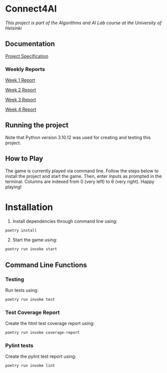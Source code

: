# Connect4AI

*This project is part of the Algorithms and AI Lab course at the University of Helsinki*

## Documentation

[Project Specification](https://github.com/lenbie/Connect4AI/blob/main/documentation/ProjectSpecification.md)

### Weekly Reports

[Week 1 Report](https://github.com/lenbie/Connect4AI/blob/main/documentation/Week1Report.md)

[Week 2 Report](https://github.com/lenbie/Connect4AI/blob/main/documentation/Week2Report.md)

[Week 3 Report](https://github.com/lenbie/Connect4AI/blob/main/documentation/Week3Report.md)

[Week 4 Report]()

## Running the project

Note that Python version 3.10.12 was used for creating and testing this project.

## How to Play

The game is currently played via command line. Follow the steps below to install the project and start the game.
Then, enter inputs as prompted in the terminal. Columns are indexed from 0 (very left) to 6 (very right). Happy playing!

# Installation

1. Install dependencies through command line using:

```bash
poetry install
```

2. Start the game using: 

```bash
poetry run invoke start
```

## Command Line Functions

### Testing

Run tests using:

```bash
poetry run invoke test
```

### Test Coverage Report

Create the html test coverage report using:

```bash
poetry run invoke coverage-report
```

### Pylint tests

Create the pylint test report using:

```bash
poetry run invoke lint
```
